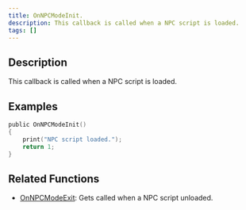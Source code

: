 ```yaml
---
title: OnNPCModeInit.
description: This callback is called when a NPC script is loaded.
tags: []
---
```


<VersionWarn name='callback' version='SA-MP 0.3a' />

## Description

This callback is called when a NPC script is loaded.


## Examples

```c
public OnNPCModeInit()
{
    print("NPC script loaded.");
    return 1;
}
```

## Related Functions

- [OnNPCModeExit](../callbacks/OnNPCModeExit): Gets called when a NPC script unloaded.
